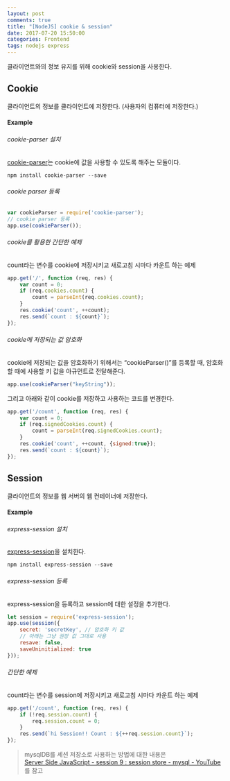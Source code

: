 ```yaml
---
layout: post
comments: true
title: "[NodeJS] cookie & session"
date: 2017-07-20 15:50:00
categories: Frontend
tags: nodejs express 
---
```


클라이언트와의 정보 유지를 위해 cookie와 session을 사용한다.    

## Cookie
클라이언트의 정보를 클라이언트에 저장한다. (사용자의 컴퓨터에 저장한다.)    

#### Example
###### cookie-parser 설치 
[cookie-parser](https://www.npmjs.com/package/cookie-parser)는 cookie에 값을 사용할 수 있도록 해주는 모듈이다.     
```
npm install cookie-parser --save
```

###### cookie parser 등록
```javascript
var cookieParser = require('cookie-parser');
// cookie parser 등록
app.use(cookieParser());
```

###### cookie를 활용한 간단한 예제
count라는 변수를 cookie에 저장시키고 새로고침 시마다 카운트 하는 예제    
```javascript
app.get('/', function (req, res) {
    var count = 0;
    if (req.cookies.count) {
        count = parseInt(req.cookies.count);
    }
    res.cookie('count', ++count);
    res.send(`count : ${count}`);
});
```

###### cookie에 저장되는 값 암호화
cookie에 저장되는 값을 암호화하기 위해서는 “cookieParser()”를 등록할 때, 암호화할 때에 사용할 키 값을 아규먼트로 전달해준다.    
```javascript
app.use(cookieParser("keyString"));
```
      
그리고 아래와 같이 cookie를 저장하고 사용하는 코드를 변경한다.      
```javascript
app.get('/count', function (req, res) {
    var count = 0;
    if (req.signedCookies.count) {
        count = parseInt(req.signedCookies.count);
    }
    res.cookie('count', ++count, {signed:true});
    res.send(`count : ${count}`);
});
```

## Session
클라이언트의 정보를 웹 서버의 웹 컨테이너에 저장한다.      

#### Example
###### express-session 설치 
[express-session](https://github.com/expressjs/session)을 설치한다.     
```
npm install express-session --save
```

###### express-session 등록
express-session을 등록하고 session에 대한 설정을 추가한다.   
```javascript
let session = require('express-session');
app.use(session({
    secret: 'secretKey', // 암호화 키 값
    // 아래는 그냥 권장 값 그대로 사용
    resave: false,
    saveUninitialized: true
}));
```

###### 간단한 예제
count라는 변수를 session에 저장시키고 새로고침 시마다 카운트 하는 예제    
```javascript
app.get('/count', function (req, res) {
    if (!req.session.count) {
        req.session.count = 0;
    }
    res.send(`hi Session!! Count : ${++req.session.count}`);
});
```

> mysqlDB를 세션 저장소로 사용하는 방법에 대한 내용은    
> [Server Side JavaScript - session 9 : session store - mysql - YouTube](https://youtu.be/izwKddFGrUg)를 참고





